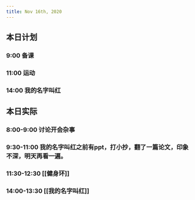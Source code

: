 ```yaml
---
title: Nov 16th, 2020
---
```


## 本日计划
### 9:00 备课
### 11:00 运动
### 14:00 我的名字叫红
## 本日实际
### 8:00-9:00 讨论开会杂事
### 9:30-11:00 我的名字叫红之前有ppt，打小抄，翻了一篇论文，印象不深，明天再看一遍。
### 11:30-12:30 [[健身环]]
### 14:00-13:30 [[我的名字叫红]]
### 
